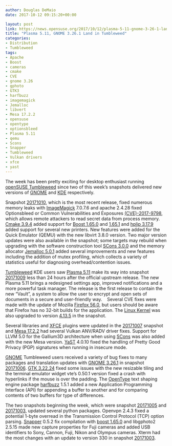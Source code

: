 ```yaml
---
author: Douglas DeMaio
date: 2017-10-12 09:15:20+00:00

layout: post
link: https://news.opensuse.org/2017/10/12/plasma-5-11-gnome-3-26-1-land-in-tumbleweed/
title: "Plasma 5.11, GNOME 3.26.1 Land in Tumbleweed"
categories:
- Distribution
- Tumbleweed
tags:
- Apache
- Boost
- cameras
- cmake
- CVE
- gnome 3.26
- gphoto
- GTK3
- harfbuzz
- imagemagick
- Jemalloc
- libvert
- Mesa 17.2.2
- opensuse
- opentype
- optionsbleed
- Plasma 5.11
- qemu
- Scons
- Snapper
- Tumbleweed
- Vulkan drivers
- xfce
- yast
---
```

The week has been pretty exciting for desktop enthusiast running [openSUSE Tumbleweed](https://en.opensuse.org/Portal:Tumbleweed) since two of this week’s snapshots delivered new versions of [GNOME](https://www.gnome.org/) and [KDE](https://www.kde.org/) respectively.



Snapshot [20171010](https://lists.opensuse.org/opensuse-factory/2017-10/msg00291.html), which is the most recent release, fixed numerous memory leaks with [ImageMagick](https://www.imagemagick.org/script/index.php) 7.0.7.6 and apache 2.4.28 fixed Optionsbleed or Common Vulnerabilities and Exposures [(CVE)-2017-9798](https://www.suse.com/de-de/security/cve/CVE-2017-9798/), which allows remote attackers to read secret data from process memory. [Cmake 3.9.4](https://cmake.org/cmake/help/v3.9/release/3.9.html) added support for [Boost 1.65.0](http://www.boost.org/users/history/version_1_65_0.html) and [1.65.1](http://www.boost.org/users/history/version_1_65_1.html) and [hplip 3.17.9](https://sourceforge.net/projects/hplip/files/hplip/3.17.9/) added support for several new printers. New features were added for the Quick Emulator (QEMU) with the new libvirt 3.8.0 version. Two major version updates were also available in the snapshot; some targets may rebuild when upgrading with the software construction tool [SCons 3.0.0](http://scons.org/doc/production/HTML/scons-user.html#idm139977756906592) and the memory allocator [Jemalloc 5.0.1](https://github.com/jemalloc/jemalloc/releases) added several improvements and new features including the addition of mutex profiling, which collects a variety of statistics useful for diagnosing overhead/contention issues.

[Tumbleweed](https://en.opensuse.org/Portal:Tumbleweed) KDE users saw [Plasma 5.11](https://www.kde.org/announcements/plasma-5.11.0.php) make its way into snapshot [20171009](https://lists.opensuse.org/opensuse-factory/2017-10/msg00248.html) less than 24 hours after the official upstream release. The new Plasma 5.11 brings a redesigned settings app, improved notifications and a more powerful task manager. The release is the first release to contain the new “Vault”, a system to allow the user to encrypt and open sets of documents in a secure and user-friendly way.    Several CVE fixes were made with the update of Mozilla [Firefox 56.0](https://www.mozilla.org/en-US/firefox/56.0/releasenotes/), but users should be aware that Firefox has no 32-bit builds for the application. The [Linux Kernel](https://www.kernel.org/) was also upgraded to version [4.13.5](https://lkml.org/lkml/2017/10/5/93) in the snapshot.

Several libraries and [XFCE](https://xfce.org/) plugins were updated in the [20171007](https://lists.opensuse.org/opensuse-factory/2017-10/msg00178.html) snapshot and [Mesa 17.2.2](https://www.mesa3d.org/relnotes/17.2.2.html) had several Vulkan ANV/RADV driver fixes. Support for LLVM 5.0 for the Gallium3D architecture when using [SCons](http://scons.org) was also added with the new Mesa version. [YaST](http://yast.opensuse.org/) 4.0.10 fixed the handling of Pretty Good Privacy (PGP) signatures when running in insecure mode.<!-- more -->

[GNOME](https://www.gnome.org/) Tumbleweed users received a variety of bug fixes to many packages and translation updates with [GNOME 3.26.1](https://mail.gnome.org/archives/gnome-announce-list/2017-October/msg00006.html) in snapshot [20171006](https://lists.opensuse.org/opensuse-factory/2017-10/msg00152.html). [GTK 3.22.24](http://www.linuxfromscratch.org/blfs/view/svn/x/gtk3.html) fixed some issues with the new resizable tiling and the terminal emulator widget vte’s 0.50.1 version fixed a crash with hyperlinks if the mouse is over the padding. The [OpenType](http://www.microsoft.com/typography/otspec/) text shaping engine package [harfbuzz](https://www.freedesktop.org/wiki/Software/HarfBuzz/) 1.5.1 added a new Application Programming Interface (API) for appending a buffer to another and for comparing contents of two buffers for type of differences.

The two snapshots beginning the week, which were snapshot [20171005](https://lists.opensuse.org/opensuse-factory/2017-10/msg00141.html) and [20171003](https://lists.opensuse.org/opensuse-factory/2017-10/msg00112.html), updated several python packages. Openvpn 2.4.3 fixed a potential 1-byte overread in the Transmission Control Protocol (TCP) option parsing. [Snapper](https://en.opensuse.org/Portal:Snapper) 0.5.2 fix compilation with [boost 1.65.0](http://www.boost.org/users/history/version_1_65_0.html) and libgphoto2 2.5.15 made new capture properties for Fuji cameras and added USB identifiers to Sony, Cannon, Fuji, Nikon and Olympus cameras. Xterm had the most changes with an update to version 330 in snapshot [20171003](https://lists.opensuse.org/opensuse-factory/2017-10/msg00112.html).		
